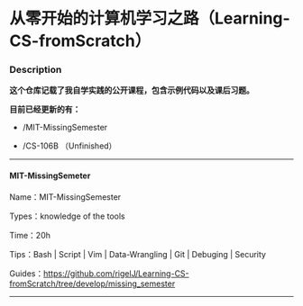 # 从零开始的计算机学习之路（Learning-CS-fromScratch） 
### Description

**这个仓库记载了我自学实践的公开课程，包含示例代码以及课后习题。**

**目前已经更新的有：**

-   /MIT-MissingSemester  

-   /CS-106B   （Unfinished）

  

----

#### MIT-MissingSemeter   

Name：MIT-MissingSemester

Types：knowledge of the tools 

Time：20h

Tips：Bash  |  Script  |  Vim  |  Data-Wrangling |  Git |  Debuging |  Security

Guides：https://github.com/rigelJ/Learning-CS-fromScratch/tree/develop/missing_semester

---